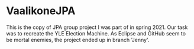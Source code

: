 # VaalikoneJPA

This is the copy of JPA group project I was part of in spring 2021. Our task was to recreate the YLE Election Machine.  As Eclipse and GitHub seem to be mortal enemies, the project ended up in branch 'Jenny'.
